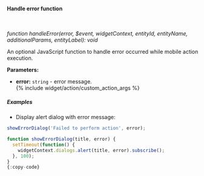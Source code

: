 #### Handle error function

<div class="divider"></div>
<br/>

*function handleError(error, $event, widgetContext, entityId, entityName, additionalParams, entityLabel): void*

An optional JavaScript function to handle error occurred while mobile action execution.

**Parameters:**

<ul>
  <li><b>error:</b> <code>string</code> - error message.
  </li>
  {% include widget/action/custom_action_args %}
</ul>

<div class="divider"></div>

##### Examples

* Display alert dialog with error message:

```javascript
showErrorDialog('Failed to perform action', error);

function showErrorDialog(title, error) {
  setTimeout(function() {
    widgetContext.dialogs.alert(title, error).subscribe();
  }, 100);
}
{:copy-code}
```
